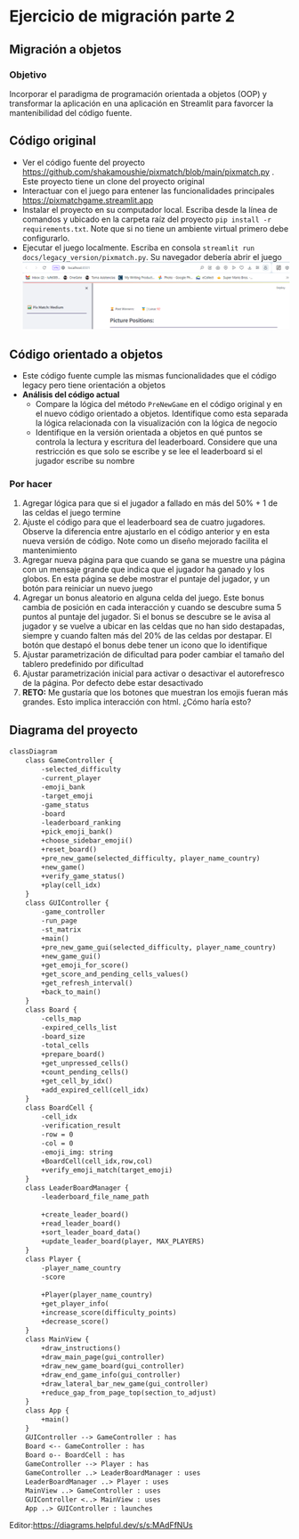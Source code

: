 # Ejercicio de migración parte 2

## Migración a objetos

### Objetivo

Incorporar el paradigma de programación orientada a objetos (OOP) y transformar la aplicación en una aplicación en
Streamlit
para favorcer la mantenibilidad del código fuente.

## Código original

* Ver el código fuente del proyecto https://github.com/shakamoushie/pixmatch/blob/main/pixmatch.py . Este proyecto tiene
  un clone del proyecto original
* Interactuar con el juego para entener las funcionalidades principales https://pixmatchgame.streamlit.app
* Instalar el proyecto en su computador local. Escriba desde la línea de comandos y ubicado en la carpeta raíz del
  proyecto `pip install -r requirements.txt`. Note que si no tiene un ambiente virtual primero debe configurarlo.
* Ejecutar el juego localmente. Escriba en consola `streamlit run docs/legacy_version/pixmatch.py`. Su navegador debería
  abrir el juego
  ![img.png](docs/img/ejecucion.png)

## Código orientado a objetos

* Este código fuente cumple las mismas funcionalidades que el código legacy pero tiene orientación a objetos
* **Análisis del código actual**
    * Compare la lógica del método ```PreNewGame``` en el código original y en el nuevo código orientado a objetos.
      Identifique como esta separada la lógica relacionada con la visualización con la lógica de negocio
    * Identifique en la versión orientada a objetos en qué puntos se controla la lectura y escritura del leaderboard.
      Considere que una restricción es que solo se escribe y se lee el leaderboard si el jugador escribe su nombre

### Por hacer

1. Agregar lógica para que si el jugador a fallado en más del 50% + 1 de las celdas el juego termine
2. Ajuste el código para que el leaderboard sea de cuatro jugadores. Observe la diferencia entre ajustarlo en el código
   anterior y en esta nueva versión de código. Note como un diseño mejorado facilita el mantenimiento
2. Agregar nueva página para que cuando se gana se muestre una página con un mensaje grande que indica que el jugador ha
   ganado y los globos. En esta página se debe mostrar el puntaje del jugador, y un botón para reiniciar un nuevo juego
3. Agregar un bonus aleatorio en alguna celda del juego. Este bonus cambia de posición en cada interacción y cuando se
   descubre suma 5 puntos al puntaje del jugador. Si el bonus se descubre se le avisa al jugador y se vuelve a ubicar en
   las celdas que no han sido destapadas, siempre y cuando falten más del 20% de las celdas por destapar. El botón que
   destapó el bonus debe tener un icono que lo identifique
4. Ajustar parametrización de dificultad para poder cambiar el tamaño del tablero predefinido por dificultad
5. Ajustar parametrización inicial para activar o desactivar el autorefresco de la página. Por defecto debe estar
   desactivado
6. **RETO:** Me gustaría que los botones que muestran los emojis fueran más grandes. Esto implica interacción con html. ¿Cómo
   haría esto?

## Diagrama del proyecto

```mermaid
classDiagram
    class GameController {
        -selected_difficulty
        -current_player
        -emoji_bank
        -target_emoji
        -game_status
        -board
        -leaderboard_ranking
        +pick_emoji_bank()
        +choose_sidebar_emoji()
        +reset_board()
        +pre_new_game(selected_difficulty, player_name_country)
        +new_game()
        +verify_game_status()
        +play(cell_idx)
    }
    class GUIController {
        -game_controller
        -run_page
        -st_matrix
        +main()
        +pre_new_game_gui(selected_difficulty, player_name_country)
        +new_game_gui()
        +get_emoji_for_score()
        +get_score_and_pending_cells_values()
        +get_refresh_interval()
        +back_to_main()
    }
    class Board {
        -cells_map
        -expired_cells_list
        -board_size
        -total_cells 
        +prepare_board()
        +get_unpressed_cells()
        +count_pending_cells()
        +get_cell_by_idx()
        +add_expired_cell(cell_idx)
    }
    class BoardCell {
        -cell_idx
        -verification_result
        -row = 0
        -col = 0
        -emoji_img: string
        +BoardCell(cell_idx,row,col)
        +verify_emoji_match(target_emoji)
    }
    class LeaderBoardManager {
        -leaderboard_file_name_path
    
        +create_leader_board()
        +read_leader_board()
        +sort_leader_board_data()
        +update_leader_board(player, MAX_PLAYERS)
    }
    class Player {
        -player_name_country
        -score
        
        +Player(player_name_country)
        +get_player_info(
        +increase_score(difficulty_points)
        +decrease_score()
    }
    class MainView {
        +draw_instructions()
        +draw_main_page(gui_controller)
        +draw_new_game_board(gui_controller)
        +draw_end_game_info(gui_controller)
        +draw_lateral_bar_new_game(gui_controller)
        +reduce_gap_from_page_top(section_to_adjust)
    }
    class App {
        +main()
    }
    GUIController --> GameController : has
    Board <-- GameController : has
    Board o-- BoardCell : has
    GameController --> Player : has
    GameController ..> LeaderBoardManager : uses
    LeaderBoardManager ..> Player : uses
    MainView ..> GameController : uses
    GUIController <..> MainView : uses
    App ..> GUIController : launches
```

Editor:https://diagrams.helpful.dev/s/s:MAdFfNUs
